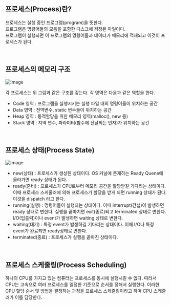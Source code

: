 ## **프로세스(Process)란?**

프로세스는 실행 중인 프로그램(program)을 뜻한다.   
프로그램은 명령어들의 모음을 포함한 디스크에 저장된 파일이다.   
프로그램이 실행되면 이 프로그램의 명령어들과 데이터가 메모리에 적재되고 이것이 프로세스가 된다.

<br>

## **프로세스의 메모리 구조**

![image](https://img1.daumcdn.net/thumb/R1280x0/?scode=mtistory2&fname=https%3A%2F%2Fblog.kakaocdn.net%2Fdn%2F7HhNq%2FbtrffPKWXWR%2F9XCcQuqYwDBffANpQ5k3h0%2Fimg.png)

각 프로세스는 위 그림과 같은 구조를 갖는다. 각 영역은 다음과 같은 역할을 한다.
+ Code 영역 : 프로그램을 실행시키는 실행 파일 내의 명령어들이 위치하는 공간
+ Data 영역 : 전역변수, static 변수들이 위치하는 공간
+ Heap 영역 : 동적할당을 위한 메모리 영역(malloc(), new 등)
+ Stack 영역 : 지역 변수, 파라미터(함수에 전달되는 인자)가 위치하는 공간

<br>

## **프로세스 상태(Process State)**

![image](https://img1.daumcdn.net/thumb/R1280x0/?scode=mtistory2&fname=https%3A%2F%2Fblog.kakaocdn.net%2Fdn%2FcBPyvJ%2FbtrfiGeHPSP%2FwLAs8w6lKmrb2PocWQP7d1%2Fimg.png)

+ new(상태) : 프로세스가 생성된 상태이다. OS 커널에 존재하는 Ready Quene에 올라가면 ready 상태가 된다.
+ ready(준비) : 프로세스가 CPU로부터 메모리 공간을 할당받길 기다리는 상태이다. 이때 프로세스 스케줄러에 의해 프로세스가 할당을 받게 되면 running 상태가 된다. 이것을 dispatch 라고 한다.
+ running(실행) : 명령어들이 실행되는 상태이다. 이때 interrupt(간섭)이 발생하면 ready 상태로 변한다. 실행을 끝마치면 exit(종료)되고 terminated 상태로 변한다. I/O(입출력)이나 event가 발생하면 waiting 상태로 변한다.
+ waiting(대기) : 특정 event가 발생하길 기다리는 상태이다. 이때 I/O나 특정 event가 완료되면 ready상태로 변한다.
+ terminated(종료) : 프로세스가 실행을 끝마친 상태이다.

<br>

## **프로세스 스케줄링(Process Scheduling)**

하나의 CPU를 가지고 있는 컴퓨터는 프로세스를 동시에 실행시킬 수 없다. 따라서 CPU는 고속으로 여러 프로세스를 일정한 기준으로 순서를 정해서 실행한다. 이러한 CPU 할당 순서 및 방법을 결정하는 과정을 프로세스 스케줄링이라고 하며 CPU 스케줄러가 이를 담당한다.